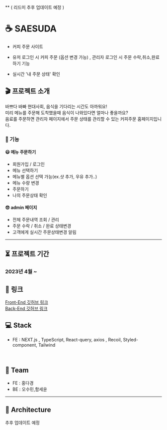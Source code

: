 ** ( 리드미 추후 업데이트 예정 )

# ☕️ SAESUDA

- 커피 주문 사이트

- 유저 로그인 시 커피 주문 (옵션 변경 가능) , 관리자 로그인 시 주문 수락,취소,완료하기 기능
- 실시간 '내 주문 상태' 확인


## 🎬 프로젝트 소개

바쁘다 바빠 현대사회, 음식을 기다리는 시간도 아까워요! <br>
미리 메뉴를 주문해 도착했을때 음식이 나와있다면 얼마나 좋을까요?<br>
음료를 주문하면 관리자 페이지에서 주문 상태를 관리할 수 있는 커피주문 홈페이지입니다. 

### 🚀 기능

#### 😃 메뉴 주문하기
- 회원가입 / 로그인
- 메뉴 선택하기
- 메뉴별 옵션 선택 가능(ex.샷 추가, 우유 추가..)
- 메뉴 수량 변경
- 주문하기
- 나의 주문상태 확인

#### 😎 admin 페이지
- 전체 주문내역 조회 / 관리
- 주문 수락 / 취소 / 완료 상태변경
- 고객에게 실시간 주문상태변경 알림


<hr/>

## ⏳ 프로젝트 기간

### 2023년 4월 ~

## 📌 링크

[Front-End 깃허브 링크](https://github.com/ddoqi/saesuda-front)  
[Back-End 깃허브 링크](https://github.com/hamseyoun/sesuda_backend)  


## 💻 Stack

- FE : NEXT.js , TypeScript, React-query, axios , Recoil, Styled-component, Tailwind

<br/>

## 🧙 Team

- FE : 홍다경
- BE : 오수민,함세윤

<hr/>

## :santa: Architecture

추후 업데이트 예정

<br/>

